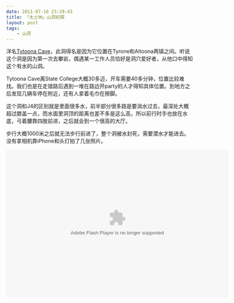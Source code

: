 ```yaml
---
date: 2011-07-16 23:29:43
title: 「太土呐」山洞初探
layout: post
tags:
    - 山洞
---
```

洋名[Tytoona Cave](http://en.wikipedia.org/wiki/Tytoona_Cave)，此洞得名是因为它位置在Tyrone和Altoona两镇之间。听说这个洞是因为第一次去攀岩，偶遇某一工作人员恰好是洞穴爱好者，从他口中得知这个有水的山洞。

Tytoona Cave离State College大概30多迈，开车需要40多分钟，位置比较难找。我们也是在走错路后遇到一堆在路边开party的人才得知具体位置。到地方之后发现几辆车停在附近，还有人拿着毛巾在擦脚。

这个洞和J4的区别就是里面很多水，前半部分很多路是要淌水过去，最深处大概超过膝盖一点，而水面里洞顶的距离也差不多是这么高，所以前行时手也放在水底，弓着腰靠四肢前进，之后就会到一个很高的大厅。

步行大概1000米之后就无法步行前进了，整个洞被水封死，需要潜水才能进去。没有拿相机靠iPhone和头灯拍了几张照片。

<embed type="application/x-shockwave-flash" src="https://picasaweb.google.com/s/c/bin/slideshow.swf" width="600" height="400" flashvars="host=picasaweb.google.com&captions=1&noautoplay=1&hl=en_US&feat=flashalbum&RGB=0x000000&feed=https%3A%2F%2Fpicasaweb.google.com%2Fdata%2Ffeed%2Fapi%2Fuser%2Fztpala%2Falbumid%2F5630158955145536033%3Falt%3Drss%26kind%3Dphoto%26hl%3Den_US" pluginspage="http://www.macromedia.com/go/getflashplayer"></embed>
